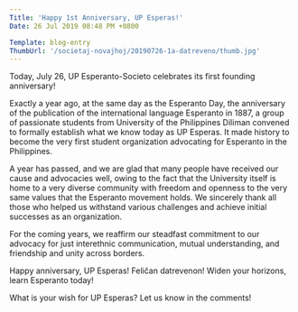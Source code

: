 ```yaml
---
Title: 'Happy 1st Anniversary, UP Esperas!'
Date: 26 Jul 2019 08:48 PM +0800

Template: blog-entry
ThumbUrl: '/societaj-novajhoj/20190726-1a-datreveno/thumb.jpg'
---
```


Today, July 26, UP Esperanto-Societo celebrates its first founding anniversary!

Exactly a year ago, at the same day as the Esperanto Day, the anniversary of the publication of the international language Esperanto in 1887, a group of passionate students from University of the Philippines Diliman convened to formally establish what we know today as UP Esperas. It made history to become the very first student organization advocating for Esperanto in the Philippines.

A year has passed, and we are glad that many people have received our cause and advocacies well, owing to the fact that the University itself is home to a very diverse community with freedom and openness to the very same values that the Esperanto movement holds. We sincerely thank all those who helped us withstand various challenges and achieve initial successes as an organization.

For the coming years, we reaffirm our steadfast commitment to our advocacy for just interethnic communication, mutual understanding, and friendship and unity across borders.

Happy anniversary, UP Esperas! Feliĉan datrevenon!
Widen your horizons, learn Esperanto today!

What is your wish for UP Esperas? Let us know in the comments!

